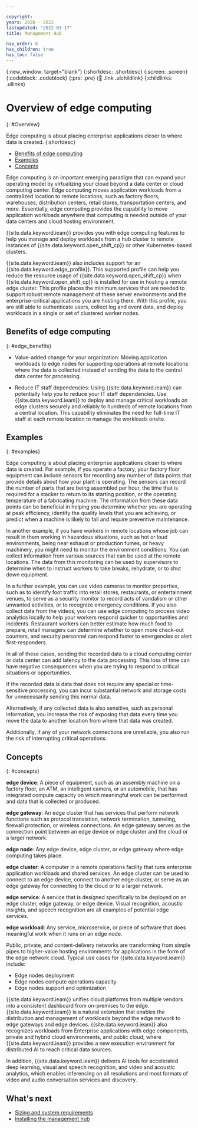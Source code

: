 ```yaml
---

copyright:
years: 2020 - 2022
lastupdated: "2022-03-17"
title: Management Hub

nav_order: 8
has_children: true
has_toc: false
---
```


{:new_window: target="blank"}
{:shortdesc: .shortdesc}
{:screen: .screen}
{:codeblock: .codeblock}
{:pre: .pre}
{:child: .link .ulchildlink}
{:childlinks: .ullinks}

# Overview of edge computing
{: #Overview}

Edge computing is about placing enterprise applications closer to where data is created.
{:shortdesc}

* [Benefits of edge computing](#edge_benefits)
* [Examples](#examples)
* [Concepts](#concepts)
  
Edge computing is an important emerging paradigm that can expand your operating model by virtualizing your cloud beyond a data center or cloud computing center. Edge computing moves application workloads from a centralized location to remote locations, such as factory floors, warehouses, distribution centers, retail stores, transportation centers, and more. Essentially, edge computing provides the capability to move application workloads anywhere that computing is needed outside of your data centers and cloud hosting environment.

{{site.data.keyword.ieam}} provides you with edge computing features to help you manage and deploy workloads from a hub cluster to remote instances of {{site.data.keyword.open_shift_cp}} or other Kubernetes-based clusters.

{{site.data.keyword.ieam}} also includes support for an {{site.data.keyword.edge_profile}}. This supported profile can help you reduce the resource usage of {{site.data.keyword.open_shift_cp}} when {{site.data.keyword.open_shift_cp}} is installed for use in hosting a remote edge cluster. This profile places the minimum services that are needed to support robust remote management of these server environments and the enterprise-critical applications you are hosting there. With this profile, you are still able to authenticate users, collect log and event data, and deploy workloads in a single or set of clustered worker nodes.

## Benefits of edge computing
{: #edge_benefits}

* Value-added change for your organization: Moving application workloads to edge nodes for supporting operations at remote locations where the data is collected instead of sending the data to the central data center for processing.

* Reduce IT staff dependencies: Using {{site.data.keyword.ieam}} can potentially help you to reduce your IT staff dependencies. Use {{site.data.keyword.ieam}} to deploy and manage critical workloads on edge clusters securely and reliably to hundreds of remote locations from a central location. This capability eliminates the need for full-time IT staff at each remote location to manage the workloads onsite.

## Examples
{: #examples}

Edge computing is about placing enterprise applications closer to where data is created. For example, if you operate a factory, your factory floor equipment can include sensors for recording any number of data points that provide details about how your plant is operating. The sensors can record the number of parts that are being assembled per hour, the time that is required for a stacker to return to its starting position, or the operating temperature of a fabricating machine. The information from these data points can be beneficial in helping you determine whether you are operating at peak efficiency, identify the quality levels that you are achieving, or predict when a machine is likely to fail and require preventive maintenance.

In another example, if you have workers in remote locations whose job can result in them working in hazardous situations, such as hot or loud environments, being near exhaust or production fumes, or heavy machinery, you might need to monitor the environment conditions. You can collect information from various sources that can be used at the remote locations. The data from this monitoring can be used by supervisors to determine when to instruct workers to take breaks, rehydrate, or to shut down equipment.

In a further example, you can use video cameras to monitor properties, such as to identify foot traffic into retail stores, restaurants, or entertainment venues, to serve as a security monitor to record acts of vandalism or other unwanted activities, or to recognize emergency conditions. If you also collect data from the videos, you can use edge computing to process video analytics locally to help your workers respond quicker to opportunities and incidents. Restaurant workers can better estimate how much food to prepare, retail managers can determine whether to open more check-out counters, and security personnel can respond faster to emergencies or alert first-responders.

In all of these cases, sending the recorded data to a cloud computing center or data center can add latency to the data processing. This loss of time can have negative consequences when you are trying to respond to critical situations or opportunities.

If the recorded data is data that does not require any special or time-sensitive processing, you can incur substantial network and storage costs for unnecessarily sending this normal data.

Alternatively, if any collected data is also sensitive, such as personal information, you increase the risk of exposing that data every time you move the data to another location from where that data was created.

Additionally, if any of your network connections are unreliable, you also run the risk of interrupting critical operations.

## Concepts
{: #concepts}

**edge device**: A piece of equipment, such as an assembly machine on a factory floor, an ATM, an intelligent camera, or an automobile, that has integrated compute capacity on which meaningful work can be performed and data that is collected or produced.

**edge gateway**: An edge cluster that has services that perform network functions such as protocol translation, network termination, tunneling, firewall protection, or wireless connections. An edge gateway serves as the connection point between an edge device or edge cluster and the cloud or a larger network.

**edge node**: Any edge device, edge cluster, or edge gateway where edge computing takes place.

**edge cluster**: A computer in a remote operations facility that runs enterprise application workloads and shared services. An edge cluster can be used to connect to an edge device, connect to another edge cluster, or serve as an edge gateway for connecting to the cloud or to a larger network.

**edge service**: A service that is designed specifically to be deployed on an edge cluster, edge gateway, or edge device. Visual recognition, acoustic insights, and speech recognition are all examples of potential edge services.

**edge workload**: Any service, microservice, or piece of software that does meaningful work when it runs on an edge node.

Public, private, and content-delivery networks are transforming from simple pipes to higher-value hosting environments for applications in the form of the edge network cloud. Typical use cases for {{site.data.keyword.ieam}} include:

* Edge nodes deployment
* Edge nodes compute operations capacity
* Edge nodes support and optimization

{{site.data.keyword.ieam}} unifies cloud platforms from multiple vendors into a consistent dashboard from on-premises to the edge. {{site.data.keyword.ieam}} is a natural extension that enables the distribution and management of workloads beyond the edge network to edge gateways and edge devices. {{site.data.keyword.ieam}} also recognizes workloads from Enterprise applications with edge components, private and hybrid cloud environments, and public cloud; where {{site.data.keyword.ieam}} provides a new execution environment for distributed AI to reach critical data sources.

In addition, {{site.data.keyword.ieam}} delivers AI tools for accelerated deep learning, visual and speech recognition, and video and acoustic analytics, which enables inferencing on all resolutions and most formats of video and audio conversation services and discovery.

## What's next

- [Sizing and system requirements](cluster_sizing.md)
- [Installing the management hub](hub.md)
